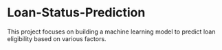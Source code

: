 # Loan-Status-Prediction
This project focuses on building a machine learning model to predict loan eligibility based on various factors.

